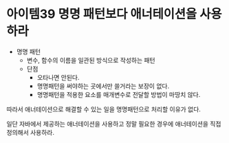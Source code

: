 # 아이템39 명명 패턴보다 애너테이션을 사용하라

- 명명 패턴
  - 변수, 함수의 이름을 일관된 방식으로 작성하는 패턴
  - 단점
    - 오타나면 안된다.
    - 명명패턴을 써야하는 곳에서만 쓸거라는 보장이 없다.
    - 명명패턴을 적용한 요소를 매개변수로 전달할 방법이 마땅치 않다.

따라서 애너테이션으로 해결할 수 있는 일을 명명패턴으로 처리할 이유가 없다.

일단 자바에서 제공하는 애너테이션을 사용하고 정말 필요한 경우에 애너테이션을 직접 정의해서 사용하라.

